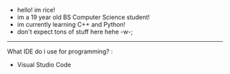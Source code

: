 - hello! im rice!
- im a 19 year old BS Computer Science student!
- im currently learning C++ and Python!
- don't expect tons of stuff here hehe -w-;
-------
What IDE do i use for programming? :
- Visual Studio Code

<!---
rxisuuu is a ✨ special ✨ repository because its `README.md` (this file) appears on your GitHub profile.
You can click the Preview link to take a look at your changes.
--->
